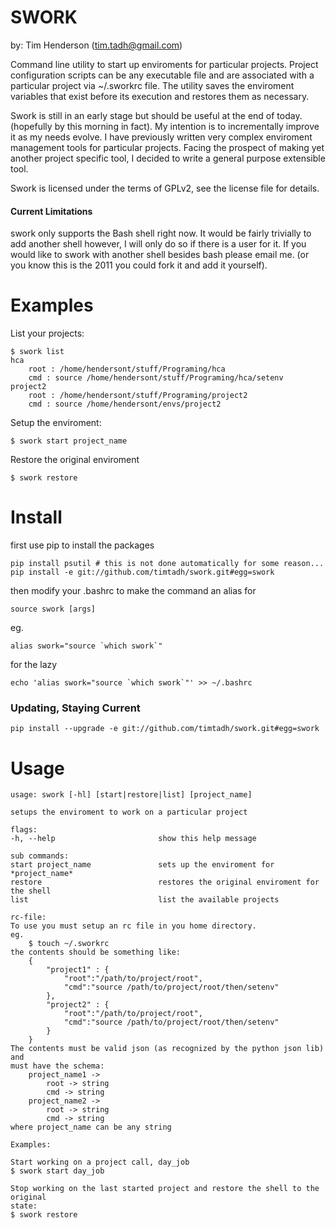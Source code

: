 SWORK
=====

by: Tim Henderson (tim.tadh@gmail.com)

Command line utility to start up enviroments for particular projects. Project configuration scripts
can be any executable file and are associated with a particular project via ~/.sworkrc file. The
utility saves the enviroment variables that exist before its execution and restores them as
necessary.

Swork is still in an early stage but should be useful at the end of today. (hopefully by this
morning in fact). My intention is to incrementally improve it as my needs evolve. I have
previously written very complex enviroment management tools for particular projects. Facing the
prospect of making yet another project specific tool, I decided to write a general purpose
extensible tool.

Swork is licensed under the terms of GPLv2, see the license file for details.

#### Current Limitations

swork only supports the Bash shell right now. It would be fairly trivially to add another shell
however, I will only do so if there is a user for it. If you would like to swork with another shell besides bash please email me. (or you know this is the 2011 you could fork it and add it yourself).

Examples
========

List your projects:

    $ swork list
    hca
        root : /home/hendersont/stuff/Programing/hca
        cmd : source /home/hendersont/stuff/Programing/hca/setenv
    project2
        root : /home/hendersont/stuff/Programing/project2
        cmd : source /home/hendersont/envs/project2

Setup the enviroment:

    $ swork start project_name

Restore the original enviroment

    $ swork restore


Install
=======

first use pip to install the packages

    pip install psutil # this is not done automatically for some reason...
    pip install -e git://github.com/timtadh/swork.git#egg=swork

then modify your .bashrc to make the command an alias for

    source swork [args]

eg.

    alias swork="source `which swork`"

for the lazy

    echo 'alias swork="source `which swork`"' >> ~/.bashrc

### Updating, Staying Current

    pip install --upgrade -e git://github.com/timtadh/swork.git#egg=swork


Usage
=====

    usage: swork [-hl] [start|restore|list] [project_name]

    setups the enviroment to work on a particular project

    flags:
    -h, --help                       show this help message

    sub commands:
    start project_name               sets up the enviroment for *project_name*
    restore                          restores the original enviroment for the shell
    list                             list the available projects

    rc-file:
    To use you must setup an rc file in you home directory.
    eg.
        $ touch ~/.sworkrc
    the contents should be something like:
        {
            "project1" : {
                "root":"/path/to/project/root",
                "cmd":"source /path/to/project/root/then/setenv"
            },
            "project2" : {
                "root":"/path/to/project/root",
                "cmd":"source /path/to/project/root/then/setenv"
            }
        }
    The contents must be valid json (as recognized by the python json lib) and
    must have the schema:
        project_name1 ->
            root -> string
            cmd -> string
        project_name2 ->
            root -> string
            cmd -> string
    where project_name can be any string

    Examples:

    Start working on a project call, day_job
    $ swork start day_job

    Stop working on the last started project and restore the shell to the original
    state:
    $ swork restore

